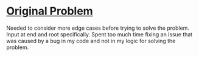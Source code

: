# [Original Problem](https://leetcode.com/problems/add-one-row-to-tree/#/description)

Needed to consider more edge cases before trying to solve the problem. Input at end and root specifically. Spent too much time fixing an issue that was caused by a bug in my code and not in my logic for solving  the problem.
